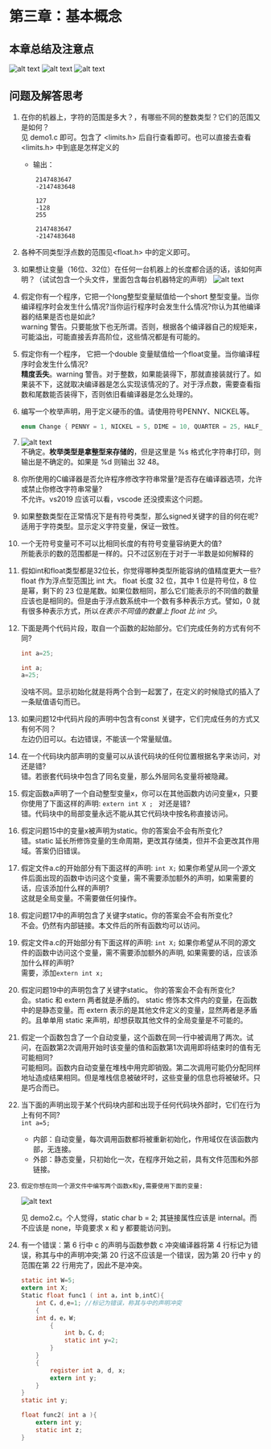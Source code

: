 # 第三章：基本概念
## 本章总结及注意点
![alt text](IMG_1192(20250323-210030).PNG)
![alt text](H]]OE{SR9`8GD(P5E`)AIO6.png)
![alt text](IMG_1195(20250323-215443).PNG)
## 问题及解答思考
1. 在你的机器上，字符的范围是多大？，有哪些不同的整数类型？它们的范围又是如何？  
   见 demo1.c 即可。包含了 <limits.h> 后自行查看即可。也可以直接去查看 <limits.h> 中到底是怎样定义的  
   - 输出：
    ```
        2147483647
        -2147483648

        127        
        -128       
        255        

        2147483647
        -2147483648
    ```
2. 各种不同类型浮点数的范围见<float.h> 中的定义即可。 
3. 如果想让变量（16位、32位）在任何一台机器上的长度都合适的话，该如何声明？（试试包含一个头文件，里面包含每台机器特定的声明）
   ![alt text](image.png)
4. 假定你有一个程序，它把一个long整型变量赋值给一个short 整型变量。当你编译程序时会发生什么情况?当你运行程序时会发生什么情况?你认为其他编译器的结果是否也是如此?  
    warning 警告。只要能放下也无所谓。否则，根据各个编译器自己的规矩来，可能溢出，可能直接丢弃高阶位，这些情况都是有可能的。
5. 假定你有一个程序， 它把一个double 变量赋值给一个float变量。当你编译程序时会发生什么情况?  
   **精度丢失**。warning 警告。对于整数，如果能装得下，那就直接装就行了。如果装不下，这就取决编译器是怎么实现该情况的了。对于浮点数，需要查看指数和尾数能否装得下，否则依旧看编译器是怎么处理的。
6. 编写一个枚举声明，用于定义硬币的值。请使用符号PENNY、NICKEL等。
    ``` C
    enum Change { PENNY = 1, NICKEL = 5, DIME = 10, QUARTER = 25, HALF_DOLLAR = 50, DOLLAR = 100 };
    ```
7.   
   ![alt text](O4A%RL]QRJVE@$TB1$FEB]1-2.png)  
    不确定。**枚举类型是拿整型来存储的**，但是这里是 %s 格式化字符串打印，则输出是不确定的。如果是 %d 则输出 32 48。
8. 你所使用的C编译器是否允许程序修改字符串常量?是否存在编译器选项，允许或禁止你修改字符串常量?  
   不允许。vs2019 应该可以看，vscode 还没摸索这个问题。
9.  如果整数类型在正常情况下是有符号类型，那么signed关键字的目的何在呢?  
    适用于字符类型。显示定义字符变量，保证一致性。
10. 一个无符号变量可不可以比相同长度的有符号变量容纳更大的值?  
    所能表示的数的范围都是一样的。只不过区别在于对于一半数是如何解释的
11. 假如int和float类型都是32位长，你觉得哪种类型所能容纳的值精度更大一些?  
    float 作为浮点型范围比 int 大。
    float 长度 32 位，其中 1 位是符号位，8 位是幂，剩下的 23 位是尾数。如果位数相同，那么它们能表示的不同值的数量应该也是相同的。但是由于浮点数系统中一个数有多种表示方式。譬如，0 就有很多种表示方式，所以*在表示不同值的数量上 float 比 int 少*。
12. 下面是两个代码片段，取自一个函数的起始部分。它们完成任务的方式有何不同?  
    ``` C
    int a=25;
    ```
    ``` C
    int a;
    a=25;
    ```
    没啥不同。显示初始化就是将两个合到一起罢了，在定义的时候隐式的插入了一条赋值语句而已。
13.  如果问题12中代码片段的声明中包含有const 关键字，它们完成任务的方式又有何不同？  
    左边仍旧可以。右边错误，不能该一个常量赋值。
14.  在一个代码块内部声明的变量可以从该代码块的任何位置根据名字来访问，对还是错?  
    错。若嵌套代码块中包含了同名变量，那么外层同名变量将被隐藏。
15.  假定函数a声明了一个自动整型变量x，你可以在其他函数内访问变量x，只要你使用了下面这样的声明:
```extern int X ; ```
对还是错?  
    错。代码块中的局部变量永远不能从其它代码块中按名称直接访问。
1.   假定问题15中的变量x被声明为static。你的答案会不会有所变化?   
    错。static 延长所修饰变量的生命周期，更改其存储类，但并不会更改其作用域。答案仍旧错误。
2.   假定文件a.c的开始部分有下面这样的声明:
``` int X; ```
如果你希望从同一个源文件后面出现的函数中访问这个变量，需不需要添加额外的声明，如果需要的话，应该添加什么样的声明?  
    这就是全局变量。不需要做任何操作。
1.   假定问题17中的声明包含了关键字static。你的答案会不会有所变化?  
    不会。仍然有内部链接。本文件后的所有函数均可以访问。
2.  假定文件a.c的开始部分有下面这样的声明:
``` int X; ```
如果你希望从不同的源文件的函数中访问这个变量，需不需要添加额外的声明,
如果需要的话，应该添加什么样的声明?  
    需要，添加```extern int x;```
1.   假定问题19中的声明包含了关键字static。 你的答案会不会有所变化?  
    会。static 和 extern 两者就是矛盾的。 static 修饰本文件内的变量，在函数中的是静态变量。而 extern 表示的是其他文件定义的变量，显然两者是矛盾的。且单单用 static 来声明，却想获取其他文件的全局变量是不可能的。
2.   假定一个函数包含了一个自动变量，这个函数在同一行中被调用了两次。试问，在函数第2次调用开始时该变量的值和函数第1次调用即将结束时的值有无可能相同?  
    可能相同。函数内自动变量在堆栈中用完即销毁。第二次调用可能仍分配同样地址造成结果相同。但是堆栈信息被破坏时，这些变量的信息也将被破坏。只是巧合而已。
3.   当下面的声明出现于某个代码块内部和出现于任何代码块外部时，它们在行为上有何不同?  
```int a=5;```
     - 内部：自动变量，每次调用函数都将被重新初始化，作用域仅在该函数内部，无连接。
     - 外部：静态变量，只初始化一次，在程序开始之前，具有文件范围和外部链接。
1.     假定你想在同一个源文件中编写两个函数x和y,需要使用下面的变量:
    ![alt text](<XQUXELE9OZ[RBT0H(TJ`5A1.png>)
      
    见 demo2.c。个人觉得，static char b = 2; 其链接属性应该是 internal。而不应该是 none，毕竟要求 x 和 y 都要能访问到。
2.  有一个错误：第 6 行中 c 的声明与函数参数 c 冲突编译器将第 4 行标记为错误，称其与中的声明冲突;第 20 行这不应该是一个错误，因为第 20 行中 y 的范围在第 22 行用完了，因此不是冲突。
    ``` C
    static int W=5;
    extern int X;
    Static float func1 ( int a，int b,intC){
        int C，d,e=1; //标记为错误，称其与中的声明冲突
        {
        int d，e，W;
            {
                int b，C，d;
                static int y=2;
            }
        }
        {
            register int a, d, x;
            extern int y;
        }
    }
    static int y;

    float func2( int a ){
        extern int y;
        static int z;
    }
    ```


